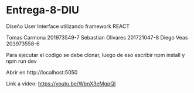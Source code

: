 # Entrega-8-DIU
Diseño User Interface utilizando framework REACT

Tomas Carmona 201973549-7
Sebastian Olivares 201721047-8
Diego Veas 203973558-6

Para ejecutar el codigo se debe clonar, luego de eso escribir npm install y npm run dev

Abrir en http://localhost:5050


Link a video: https://youtu.be/WbnX3eMgpQI
